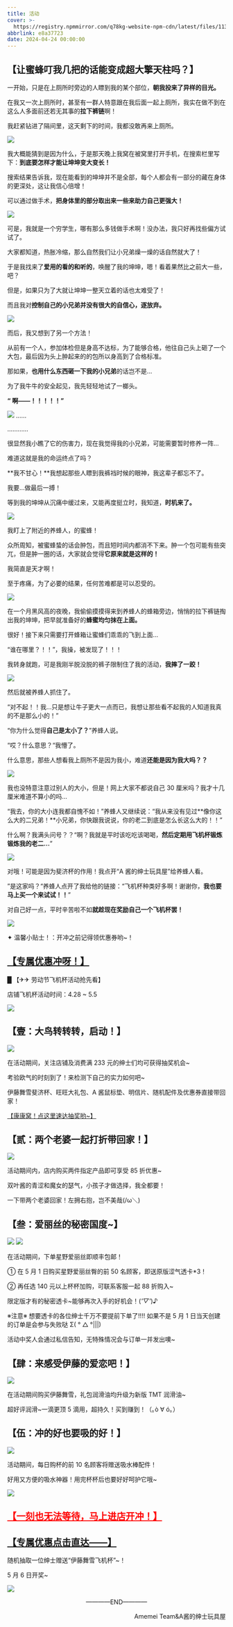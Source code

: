```yaml
---
title: 活动
cover: >-
  https://registry.npmmirror.com/q78kg-website-npm-cdn/latest/files/113951050_p0.jpg
abbrlink: e8a37723
date: 2024-04-24 00:00:00
---
```


## 【让蜜蜂叮我几把的话能变成超大擎天柱吗？】

一开始，只是在上厕所时旁边的人瞟到我的某个部位，**朝我投来了异样的目光。**

在我又一次上厕所时，甚至有一群人特意跟在我后面一起上厕所，我实在做不到在这么人多面前还若无其事的**拉下裤链**啊！

我赶紧钻进了隔间里，这天剩下的时间，我都没敢再来上厕所。

![](https://registry.npmmirror.com/amemei-github-io-npm-cdn/latest/files/51活动/图片2.png)

我大概能猜到是因为什么，于是那天晚上我窝在被窝里打开手机，在搜索栏里写下：**到底要怎样才能让坤坤变大变长！**

搜索结果告诉我，现在能看到的坤坤并不是全部，每个人都会有一部分的藏在身体的更深处，这让我信心倍增！

可以通过做手术，**把身体里的部分取出来一些来助力自己更强大！**

![](https://registry.npmmirror.com/amemei-github-io-npm-cdn/latest/files/51活动/图片3.png)

可是，我就是一个穷学生，哪有那么多钱做手术啊！没办法，我只好再找些偏方试试了。

大家都知道，热胀冷缩，那么自然我们让小兄弟燥一燥的话自然就大了！

于是我找来了**爱用的看的和听的**，唤醒了我的坤坤，嗯！看着果然比之前大一些，吧？

但是，如果只为了大就让坤坤一整天立着的话也太难受了！

而且我对**控制自己的小兄弟并没有很大的自信心，逐放弃。**

![](https://registry.npmmirror.com/amemei-github-io-npm-cdn/latest/files/51活动/图片4.png)

而后，我又想到了另一个方法！

从前有一个人，参加体检但是身高不达标，为了能够合格，他往自己头上砸了一个大包，最后因为头上肿起来的的包所以身高到了合格标准。

那如果，**也用什么东西砸一下我的小兄弟**的话岂不是…

为了我牛牛的安全起见，我先轻轻地试了一榔头。

**“ 啊——！！！！！”**

![](https://registry.npmmirror.com/amemei-github-io-npm-cdn/latest/files/51活动/图片5.png)
……

…………

很显然我小瞧了它的伤害力，现在我觉得我的小兄弟，可能需要暂时修养一阵…

难道这就是我的命运终点了吗？

**我不甘心！**我想起那些人瞟到我裤裆时候的眼神，我这辈子都忘不了。

我要…做最后一搏！

等到我的坤坤从沉痛中缓过来，又能再度挺立时，我知道，**时机来了。**

![](https://registry.npmmirror.com/amemei-github-io-npm-cdn/latest/files/51活动/图片6.png)

我盯上了附近的养蜂人，的蜜蜂！

众所周知，被蜜蜂蛰的话会肿包，而且短时间内都消不下来。肿一个包可能有些突兀，但是肿一圈的话，大家就会觉得**它原来就是这样的！**

我简直是天才啊！

至于疼痛，为了必要的结果，任何苦难都是可以忍受的。

![](https://registry.npmmirror.com/amemei-github-io-npm-cdn/latest/files/51活动/图片7.png)

在一个月黑风高的夜晚，我偷偷摸摸得来到养蜂人的蜂箱旁边，悄悄的拉下裤链掏出我的坤坤，把早就准备好的**蜂蜜均匀抹在上面。**

很好！接下来只需要打开蜂箱让蜜蜂们乖乖的飞到上面…

“谁在哪里？！！”，我操，被发现了！！！

我转身就跑，可是我刚半脱没脱的裤子限制住了我的活动，**我摔了一跤！**

![](https://registry.npmmirror.com/amemei-github-io-npm-cdn/latest/files/51活动/图片8.png)

然后就被养蜂人抓住了。

“对不起！！我…只是想让牛子更大一点而已，我想让那些看不起我的人知道我真的不是那么小的！”

“你为什么觉得**自己是太小了？**”养蜂人说。

“哎？什么意思？“我懵了。

什么意思，那些人想看我上厕所不是因为我小，难道**还能是因为我大吗？？**

![](https://registry.npmmirror.com/amemei-github-io-npm-cdn/latest/files/51活动/图片9.png)

我也没特意注意过别人的大小，但是！网上大家不都说自己 30 厘米吗？我才十几厘米难道不算小的吗…

“我去，你的大小连我都自愧不如！”养蜂人又继续说：“我从来没有见过**像你这么大的二兄弟！**小兄弟，你快跟我说说，你的老二到底是怎么长这么大的！！”

什么啊？我满头问号？？“啊？我就是平时该吃吃该喝喝，**然后定期用飞机杯锻炼锻炼我的老二…**”

![](https://registry.npmmirror.com/amemei-github-io-npm-cdn/latest/files/51活动/图片10.png)

对哦！可能是因为斐济杯的作用！我点开“A 酱的绅士玩具屋”给养蜂人看。

”是这家吗？“养蜂人点开了我给他的链接：“飞机杯种类好多啊！谢谢你，**我也要马上买一个来试试！！**”

对自己好一点，平时辛苦啦不如**就趁现在奖励自己一个飞机杯罢！**

![](https://registry.npmmirror.com/amemei-github-io-npm-cdn/latest/files/51活动/图片11.png)

✦ 温馨小贴士！：开冲之前记得领优惠券哟~！

<h2><a href="https://pages.tmall.com/wow/a/act/tmall/dailygroup/16355/16802/wupr?wh_pid=daily-465056&disableNav=YES&status_bar_transparent=true&sellerId=1965847533&activityId=53d5788bc6e84c0c922dd5e35b5c0651&toolName=shopCoupon">【专属优惠冲呀！】</a></h2>

█ 【✈✈ 劳动节飞机杯活动抢先看】

店铺飞机杯活动时间：4.28 ~ 5.5

![](https://registry.npmmirror.com/amemei-github-io-npm-cdn/latest/files/51活动/图片12.png)

## 【壹：大鸟转转转，启动！】

![](https://registry.npmmirror.com/amemei-github-io-npm-cdn/latest/files/51活动/图片13.png)

在活动期间，关注店铺及消费满 233 元的绅士们均可获得抽奖机会~

考验欧气的时刻到了！来检测下自己的实力如何吧~

伊藤舞雪斐济杯、旺旺大礼包、A 酱鼠标垫、明信片、随机配件及优惠券直接带回家！

[【康康窝！点这里速达抽奖哟~】](http://p8n.cn/2SbESL)

## 【贰：两个老婆一起打折带回家！】

![](https://registry.npmmirror.com/amemei-github-io-npm-cdn/latest/files/51活动/图片14.png)

活动期间内，店内购买两件指定产品即可享受 85 折优惠~

双叶酱的青涩和魔女的瑟气，小孩子才做选择，我全都要！

一下带两个老婆回家！左拥右抱，岂不美哉(/ω＼)

## 【叁：爱丽丝的秘密国度~】

![](https://registry.npmmirror.com/amemei-github-io-npm-cdn/latest/files/51活动/图片15.png)
![](https://registry.npmmirror.com/amemei-github-io-npm-cdn/latest/files/51活动/图片16.png)

在活动期间，下单星野爱丽丝即顺丰包邮！

① 在 5 月 1 日购买星野爱丽丝臀的前 50 名顾客，即送原版涩气透卡\*3！

② 再任选 140 元以上杯杯加购，可联系客服一起 88 折购入~

限定版才有的秘密透卡~能够再次入手的好机会！(_'▽'_)♪

※注意※
想要透卡的各位绅士千万不要提前下单了!!!!
如果不是 5 月 1 日当天创建的订单是会参与失败哒 Σ( ° △ °|||)

活动中奖人会通过私信告知，无特殊情况会与订单一并发出噢~

## 【肆：来感受伊藤的爱恋吧！】

![](https://registry.npmmirror.com/amemei-github-io-npm-cdn/latest/files/51活动/图片17.png)

在活动期间购买伊藤舞雪，礼包润滑油均升级为新版 TMT 润滑油~

超好评润滑~一滴更顶 5 滴用，超持久！买到赚到！（｡ò ∀ ó｡）

## 【伍：冲的好也要吸的好！】

![](https://registry.npmmirror.com/amemei-github-io-npm-cdn/latest/files/51活动/图片18.png)

活动期间，每日购杯的前 10 名顾客将赠送吸水棒配件！

好用又方便的吸水神器！用完杯杯后也要好好呵护它哦~

![](https://registry.npmmirror.com/amemei-github-io-npm-cdn/latest/files/51活动/图片19.png)

<h2><a href="http://p8n.cn/2SbESL" style="color: red">【一刻也无法等待，马上进店开冲！】</a></h2>
<h2><a href="https://pages.tmall.com/wow/a/act/tmall/dailygroup/16355/16802/wupr?wh_pid=daily-465056&disableNav=YES&status_bar_transparent=true&sellerId=1965847533&activityId=53d5788bc6e84c0c922dd5e35b5c0651&toolName=shopCoupon">【专属优惠点击直达——】</a></h2>

随机抽取一位绅士赠送“伊藤舞雪飞机杯”~！

5 月 6 日开奖~

![](https://registry.npmmirror.com/amemei-github-io-npm-cdn/latest/files/51活动/图片20.png)

<p align="center">————END————</p>

<p align="right">Amemei Team&A酱的绅士玩具屋</p>
